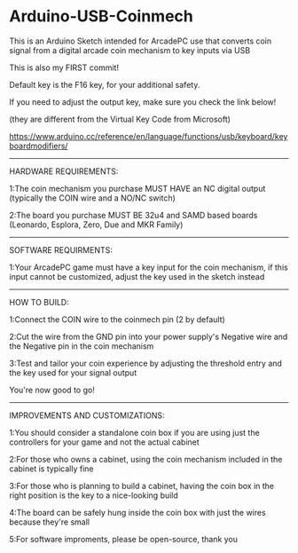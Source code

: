# Arduino-USB-Coinmech
This is an Arduino Sketch intended for ArcadePC use that converts coin signal from a digital arcade coin mechanism to key inputs via USB

This is also my FIRST commit!

Default key is the F16 key, for your additional safety.

If you need to adjust the output key, make sure you check the link below! 

(they are different from the Virtual Key Code from Microsoft)

https://www.arduino.cc/reference/en/language/functions/usb/keyboard/keyboardmodifiers/

--- --- ---

HARDWARE REQUIREMENTS:

1:The coin mechanism you purchase MUST HAVE an NC digital output (typically the COIN wire and a NO/NC switch)

2:The board you purchase MUST BE 32u4 and SAMD based boards (Leonardo, Esplora, Zero, Due and MKR Family)

--- --- ---

SOFTWARE REQUIRMENTS:

1:Your ArcadePC game must have a key input for the coin mechanism, if this input cannot be customized, adjust the key used in the sketch instead

--- --- ---

HOW TO BUILD:

1:Connect the COIN wire to the coinmech pin (2 by default)

2:Cut the wire from the GND pin into your power supply's Negative wire and the Negative pin in the coin mechanism

3:Test and tailor your coin experience by adjusting the threshold entry and the key used for your signal output

You're now good to go!

--- --- ---

IMPROVEMENTS AND CUSTOMIZATIONS:

1:You should consider a standalone coin box if you are using just the controllers for your game and not the actual cabinet

2:For those who owns a cabinet, using the coin mechanism included in the cabinet is typically fine

3:For those who is planning to build a cabinet, having the coin box in the right position is the key to a nice-looking build

4:The board can be safely hung inside the coin box with just the wires because they're small

5:For software improments, please be open-source, thank you
